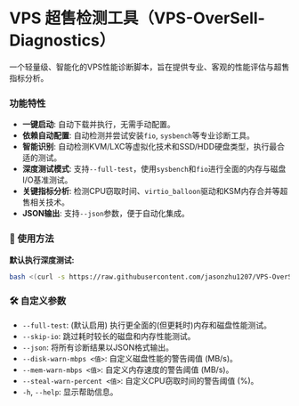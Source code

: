 # VPS 超售检测工具（VPS-OverSell-Diagnostics）

一个轻量级、智能化的VPS性能诊断脚本，旨在提供专业、客观的性能评估与超售指标分析。

### 功能特性

* **一键启动**: 自动下载并执行，无需手动配置。
* **依赖自动配置**: 自动检测并尝试安装`fio`, `sysbench`等专业诊断工具。
* **智能识别**: 自动检测KVM/LXC等虚拟化技术和SSD/HDD硬盘类型，执行最合适的测试。
* **深度测试模式**: 支持`--full-test`，使用`sysbench`和`fio`进行全面的内存与磁盘I/O基准测试。
* **关键指标分析**: 检测CPU窃取时间、`virtio_balloon`驱动和KSM内存合并等超售相关技术。
* **JSON输出**: 支持`--json`参数，便于自动化集成。

### 🚀 使用方法

**默认执行深度测试:**
```bash
bash <(curl -s https://raw.githubusercontent.com/jasonzhu1207/VPS-OverSell-Diag/main/main.sh)
```

### 🛠️ 自定义参数

* `--full-test`: (默认启用) 执行更全面的(但更耗时)内存和磁盘性能测试。
* `--skip-io`: 跳过耗时较长的磁盘和内存性能测试。
* `--json`: 将所有诊断结果以JSON格式输出。
* `--disk-warn-mbps <值>`: 自定义磁盘性能的警告阈值 (MB/s)。
* `--mem-warn-mbps <值>`: 自定义内存速度的警告阈值 (MB/s)。
* `--steal-warn-percent <值>`: 自定义CPU窃取时间的警告阈值 (%)。
* `-h`, `--help`: 显示帮助信息。

